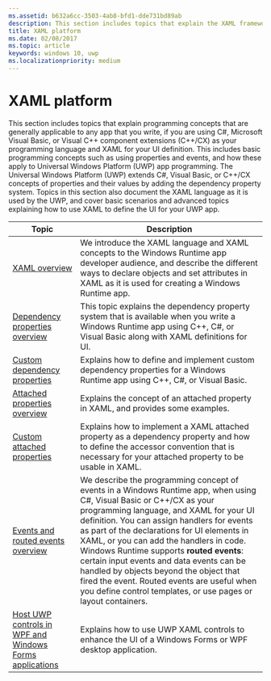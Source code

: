 ```yaml
---
ms.assetid: b632a6cc-3503-4ab8-bfd1-dde731bd89ab
description: This section includes topics that explain the XAML framework for Universal Windows Platform (UWP) apps.
title: XAML platform
ms.date: 02/08/2017
ms.topic: article
keywords: windows 10, uwp
ms.localizationpriority: medium
---
```

# XAML platform


This section includes topics that explain programming concepts that are generally applicable to any app that you write, if you are using C#, Microsoft Visual Basic, or Visual C++ component extensions (C++/CX) as your programming language and XAML for your UI definition. This includes basic programming concepts such as using properties and events, and how these apply to Universal Windows Platform (UWP) app programming. The Universal Windows Platform (UWP) extends C#, Visual Basic, or C++/CX concepts of properties and their values by adding the dependency property system. Topics in this section also document the XAML language as it is used by the UWP, and cover basic scenarios and advanced topics explaining how to use XAML to define the UI for your UWP app.

| Topic | Description |
|-------|-------------|
| [XAML overview](xaml-overview.md) | We introduce the XAML language and XAML concepts to the Windows Runtime app developer audience, and describe the different ways to declare objects and set attributes in XAML as it is used for creating a Windows Runtime app. |
| [Dependency properties overview](dependency-properties-overview.md) | This topic explains the dependency property system that is available when you write a Windows Runtime app using C++, C#, or Visual Basic along with XAML definitions for UI. |
| [Custom dependency properties](custom-dependency-properties.md) | Explains how to define and implement custom dependency properties for a Windows Runtime app using C++, C#, or Visual Basic. |
| [Attached properties overview](attached-properties-overview.md) | Explains the concept of an attached property in XAML, and provides some examples. |
| [Custom attached properties](custom-attached-properties.md) | Explains how to implement a XAML attached property as a dependency property and how to define the accessor convention that is necessary for your attached property to be usable in XAML. |
| [Events and routed events overview](events-and-routed-events-overview.md) | We describe the programming concept of events in a Windows Runtime app, when using C#, Visual Basic or C++/CX as your programming language, and XAML for your UI definition. You can assign handlers for events as part of the declarations for UI elements in XAML, or you can add the handlers in code. Windows Runtime supports **routed events**: certain input events and data events can be handled by objects beyond the object that fired the event. Routed events are useful when you define control templates, or use pages or layout containers. |
|[Host UWP controls in WPF and Windows Forms applications](xaml-host-controls.md)| Explains how to use UWP XAML controls to enhance the UI of a Windows Forms or WPF desktop application.|
